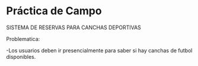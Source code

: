 # Práctica de Campo

SISTEMA DE RESERVAS PARA CANCHAS DEPORTIVAS

Problematica: 

-Los usuarios deben ir presencialmente para saber si hay canchas de futbol disponibles. 
